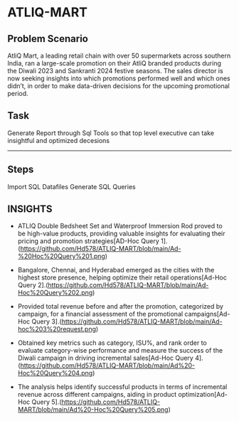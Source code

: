 # ATLIQ-MART

Problem Scenario
-------------------------------------------------------------------------------------------------------------------------------------------------------------------
AtliQ Mart, a leading retail chain with over 50 supermarkets across southern India, ran a large-scale promotion on their AtliQ branded products during the Diwali 2023 and Sankranti 2024 festive seasons. The sales director is now seeking insights into which promotions performed well and which ones didn’t, in order to make data-driven decisions for the upcoming promotional period.

Task
-------------------------------------------------------------------------------------------------------------------------------------------------------------------
Generate Report through Sql Tools so that top level executive can take insightful and optimized decesions

-------------------------------------------------------------------------------------------------------------------------------------------------------------------
Steps
-------------------------------------------------------------------------------------------------------------------------------------------------------------------
Import SQL Datafiles
Generate SQL Queries


INSIGHTS
--------------------------------------------------------------------------------------------------------------------------------------------------------------------
* ATLIQ Double Bedsheet Set and Waterproof Immersion Rod proved to be high-value products, providing valuable insights for evaluating their pricing and promotion strategies[AD-Hoc Query 1].(https://github.com/Hd578/ATLIQ-MART/blob/main/Ad-%20Hoc%20Query%201.png)
  
* Bangalore, Chennai, and Hyderabad emerged as the cities with the highest store presence, helping optimize their retail operations[Ad-Hoc Query 2].(https://github.com/Hd578/ATLIQ-MART/blob/main/Ad-Hoc%20Query%202.png)

* Provided total revenue before and after the promotion, categorized by campaign, for a financial assessment of the promotional campaigns[Ad-Hoc Query 3].(https://github.com/Hd578/ATLIQ-MART/blob/main/Ad-hoc%203%20request.png)

* Obtained key metrics such as category, ISU%, and rank order to evaluate category-wise performance and measure the success of the Diwali campaign in driving incremental sales[Ad-Hoc Query 4].(https://github.com/Hd578/ATLIQ-MART/blob/main/Ad%20-Hoc%20Query%204.png)

* The analysis helps identify successful products in terms of incremental revenue across different campaigns, aiding in product optimization[Ad-Hoc Query 5].(https://github.com/Hd578/ATLIQ-MART/blob/main/Ad%20-Hoc%20Query%205.png)


